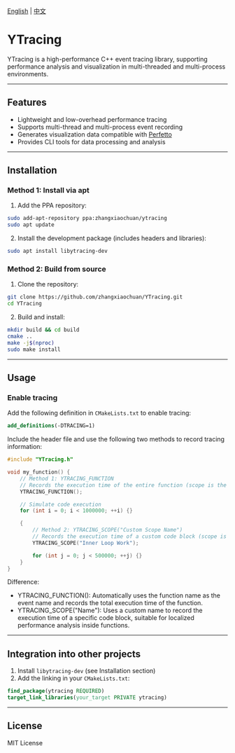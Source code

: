 [English](README.md) | [中文](README_zh.md)

# YTracing

YTracing is a high-performance C++ event tracing library, supporting performance analysis and visualization in multi-threaded and multi-process environments.

---

## Features

- Lightweight and low-overhead performance tracing  
- Supports multi-thread and multi-process event recording  
- Generates visualization data compatible with [Perfetto](https://perfetto.dev/)  
- Provides CLI tools for data processing and analysis  

---

## Installation

### Method 1: Install via apt

1. Add the PPA repository:
```bash
sudo add-apt-repository ppa:zhangxiaochuan/ytracing
sudo apt update
````

2. Install the development package (includes headers and libraries):

```bash
sudo apt install libytracing-dev
```

### Method 2: Build from source

1. Clone the repository:

```bash
git clone https://github.com/zhangxiaochuan/YTracing.git
cd YTracing
```

2. Build and install:

```bash
mkdir build && cd build
cmake ..
make -j$(nproc)
sudo make install
```

---

## Usage

### Enable tracing

Add the following definition in `CMakeLists.txt` to enable tracing:

```cmake
add_definitions(-DTRACING=1)
```

Include the header file and use the following two methods to record tracing information:
```cpp
#include "YTracing.h"

void my_function() {
    // Method 1: YTRACING_FUNCTION
    // Records the execution time of the entire function (scope is the whole function)
    YTRACING_FUNCTION();

    // Simulate code execution
    for (int i = 0; i < 1000000; ++i) {}

    {
        // Method 2: YTRACING_SCOPE("Custom Scope Name")
        // Records the execution time of a custom code block (scope is limited to the braces)
        YTRACING_SCOPE("Inner Loop Work");

        for (int j = 0; j < 500000; ++j) {}
    }
}
```
Difference:

* YTRACING_FUNCTION(): Automatically uses the function name as the event name and records the total execution time of the function.
* YTRACING_SCOPE("Name"): Uses a custom name to record the execution time of a specific code block, suitable for localized performance analysis inside functions.

---

## Integration into other projects

1. Install `libytracing-dev` (see Installation section)
2. Add the linking in your `CMakeLists.txt`:

```cmake
find_package(ytracing REQUIRED)
target_link_libraries(your_target PRIVATE ytracing)
```

---

## License

MIT License
